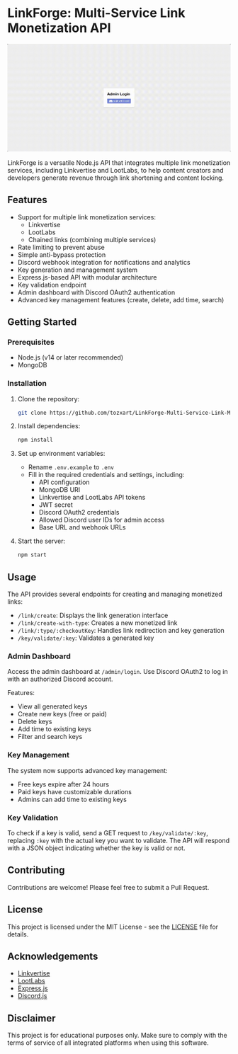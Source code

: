 # LinkForge: Multi-Service Link Monetization API

![LinkForge Dashboard Demo](dashboard.gif)

LinkForge is a versatile Node.js API that integrates multiple link monetization services, including Linkvertise and LootLabs, to help content creators and developers generate revenue through link shortening and content locking.

## Features

- Support for multiple link monetization services:
  - Linkvertise
  - LootLabs
  - Chained links (combining multiple services)
- Rate limiting to prevent abuse
- Simple anti-bypass protection
- Discord webhook integration for notifications and analytics
- Key generation and management system
- Express.js-based API with modular architecture
- Key validation endpoint
- Admin dashboard with Discord OAuth2 authentication
- Advanced key management features (create, delete, add time, search)

## Getting Started

### Prerequisites

- Node.js (v14 or later recommended)
- MongoDB

### Installation

1. Clone the repository:

   ```bash
   git clone https://github.com/tozxart/LinkForge-Multi-Service-Link-Monetization-API
   ```

2. Install dependencies:

   ```bash
   npm install
   ```

3. Set up environment variables:

   - Rename `.env.example` to `.env`
   - Fill in the required credentials and settings, including:
     - API configuration
     - MongoDB URI
     - Linkvertise and LootLabs API tokens
     - JWT secret
     - Discord OAuth2 credentials
     - Allowed Discord user IDs for admin access
     - Base URL and webhook URLs

4. Start the server:
   ```bash
   npm start
   ```

## Usage

The API provides several endpoints for creating and managing monetized links:

- `/link/create`: Displays the link generation interface
- `/link/create-with-type`: Creates a new monetized link
- `/link/:type/:checkoutKey`: Handles link redirection and key generation
- `/key/validate/:key`: Validates a generated key

### Admin Dashboard

Access the admin dashboard at `/admin/login`. Use Discord OAuth2 to log in with an authorized Discord account.

Features:

- View all generated keys
- Create new keys (free or paid)
- Delete keys
- Add time to existing keys
- Filter and search keys

### Key Management

The system now supports advanced key management:

- Free keys expire after 24 hours
- Paid keys have customizable durations
- Admins can add time to existing keys

### Key Validation

To check if a key is valid, send a GET request to `/key/validate/:key`, replacing `:key` with the actual key you want to validate. The API will respond with a JSON object indicating whether the key is valid or not.

## Contributing

Contributions are welcome! Please feel free to submit a Pull Request.

## License

This project is licensed under the MIT License - see the [LICENSE](LICENSE) file for details.

## Acknowledgements

- [Linkvertise](https://linkvertise.com/)
- [LootLabs](https://lootlabs.gg/)
- [Express.js](https://expressjs.com/)
- [Discord.js](https://discord.js.org/)

## Disclaimer

This project is for educational purposes only. Make sure to comply with the terms of service of all integrated platforms when using this software.
